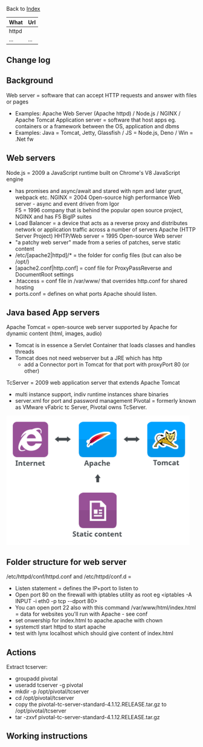 Back to [Index](0-index.md)

| What  | Url |
|-------|-----|
| httpd |     |
| ...   | ... |

## Change log

## Background
Web server = software that can accept HTTP requests and answer with files or pages
- Examples: Apache Web Server (Apache httpd) / Node.js / NGINX / Apache Tomcat 
Application server = software that host apps eg. containers or a framework between the OS, application and dbms
- Examples: Java = Tomcat, Jetty, Glassfish / JS = Node.js, Deno / Win = .Net fw  

## Web servers
Node.js = 2009 a JavaScript runtime built on Chrome's V8 JavaScript engine
- has promises and async/await and stared with npm and later grunt, webpack etc.
NGINX = 2004 Open-source high performance Web server - async and event driven from Igor  
F5 = 1996 company that is behind the popular open source project, NGINX and has F5 BigIP suites
- Load Balancer = a device that acts as a reverse proxy and distributes network or application 
traffic across a 
number of servers
Apache (HTTP Server Project) HHTP/Web server = 1995 Open-source Web server  
- "a patchy web server" made from a series of patches, serve static content
- /etc/[apache2|httpd]/* = the folder for config files (but can also be /opt/)
- [apache2.conf|http.conf] = conf file for ProxyPassReverse and DocumentRoot settings
- .htaccess = conf file in /var/www/ that overrides http.conf for shared hosting
- ports.conf = defines on what ports Apache should listen.

## Java based App servers
Apache Tomcat = open-source web server supported by Apache for dynamic content (html, images, audio)
- Tomcat is in essence a Servlet Container that loads classes and handles threads
- Tomcat does not need webserver but a JRE which has http 
  - add a Connector port in Tomcat for that port with proxyPort 80 (or other) 

TcServer = 2009 web application server that extends Apache Tomcat
- multi instance support, indiv runtime instances share binaries
- server.xml for port and password management
Pivotal  = formerly known as VMware vFabric tc Server, Pivotal owns TcServer.

![img.png](img.png)

## Folder structure for web server
/etc/httpd/conf/httpd.conf and /etc/httpd/conf.d =
- Listen statement = defines the IP+port to listen to
- Open port 80 on the firewall with iptables utility as root eg <iptables -A INPUT -i eth0 -p tcp --dport 80>
- You can open port 22 also with this command
/var/www/html/index.html = data for websites you'll run with Apache - see conf
- set onwership for index.html to apache.apache with chown
- systemctl start httpd to start apache
- test with lynx localhost which should give content of index.html


 
## Actions
Extract tcserver:
- groupadd pivotal
- useradd tcserver -g pivotal
- mkdir -p /opt/pivotal/tcserver
- cd /opt/pivotal/tcserver
- copy the pivotal-tc-server-standard-4.1.12.RELEASE.tar.gz to /opt/pivotal/tcserver
- tar -zxvf pivotal-tc-server-standard-4.1.12.RELEASE.tar.gz

## Working instructions
